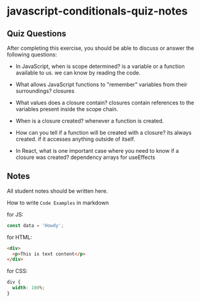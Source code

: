 # javascript-conditionals-quiz-notes

## Quiz Questions

After completing this exercise, you should be able to discuss or answer the following questions:

- In JavaScript, when is scope determined?
  is a variable or a function available to us. we can know by reading the code.

- What allows JavaScript functions to "remember" variables from their surroundings?
  closures

- What values does a closure contain?
  closures contain references to the variables present inside the scope chain.

- When is a closure created?
  whenever a function is created.

- How can you tell if a function will be created with a closure?
  its always created. if it accesses anything outside of itself.

- In React, what is one important case where you need to know if a closure was created?
  dependency arrays for useEffects

## Notes

All student notes should be written here.

How to write `Code Examples` in markdown

for JS:

```javascript
const data = 'Howdy';
```

for HTML:

```html
<div>
  <p>This is text content</p>
</div>
```

for CSS:

```css
div {
  width: 100%;
}
```
